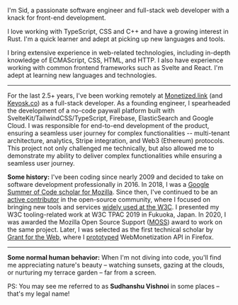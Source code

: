 I'm Sid, a passionate software engineer and full-stack web developer with a knack for front-end development.

I love working with TypeScript, CSS and C++ and have a growing interest in Rust. I'm a quick learner and adept at picking up new languages and tools.

I bring extensive experience in web-related technologies, including in-depth knowledge of ECMAScript, CSS, HTML, and HTTP. I also have experience working with common frontend frameworks such as Svelte and React. I'm adept at learning new languages and technologies.

---

For the last 2.5+ years, I've been working remotely at [Monetized.link](https://www.monetized.link) (and [Keyosk.co](https://www.keyosk.co)) as a full-stack developer. As a founding engineer, I spearheaded the development of a no-code paywall platform built with SvelteKit/TailwindCSS/TypeScript, Firebase, ElasticSearch and Google Cloud.
I was responsible for end-to-end development of the product, ensuring a seamless user journey for complex functionalities -- multi-tenant architecture, analytics, Stripe integration, and Web3 (Ethereum) protocols.
This project not only challenged me technically, but also allowed me to demonstrate my ability to deliver complex functionalities while ensuring a seamless user journey.

**Some history:** I've been coding since nearly 2009 and decided to take on software development professionally in 2016.
In 2018, I was a [Google Summer of Code scholar for Mozilla](https://github.com/w3c/respec/wiki/Google-Summer-of-Code-2018-Summary). Since then, I've continued to be an [active contributor](https://github.com/sidvishnoi) in the open-source community, where I focused on bringing new tools and services [widely used at the W3C](https://github.com/w3c/spec-prod/). I presented my W3C tooling-related work at W3C TPAC 2019 in Fukuoka, Japan. In 2020, I was awarded the Mozilla Open Source Support ([MOSS](https://github.com/mozilla/MOSS-Directory/blob/f7261fa383cc4bcef885624e8ac73f2ab2cf32ec/Foundational_Technology.md)) award to work on the same project.
Later, I was selected as the first technical scholar by [Grant for the Web](https://community.interledger.org/grantfortheweb/introducing-our-first-technical-scholar-sid-vishnoi-1pjm), where I [prototyped](https://community.interledger.org/wmfirefox/bringing-web-monetization-to-the-web-platform-grant-report-2-2fff) WebMonetization API in Firefox.

---

**Some normal human behavior:** When I'm not diving into code, you'll find me appreciating nature's beauty – watching sunsets, gazing at the clouds, or nurturing my terrace garden – far from a screen.

PS: You may see me referred to as **Sudhanshu Vishnoi** in some places – that's my legal name!
